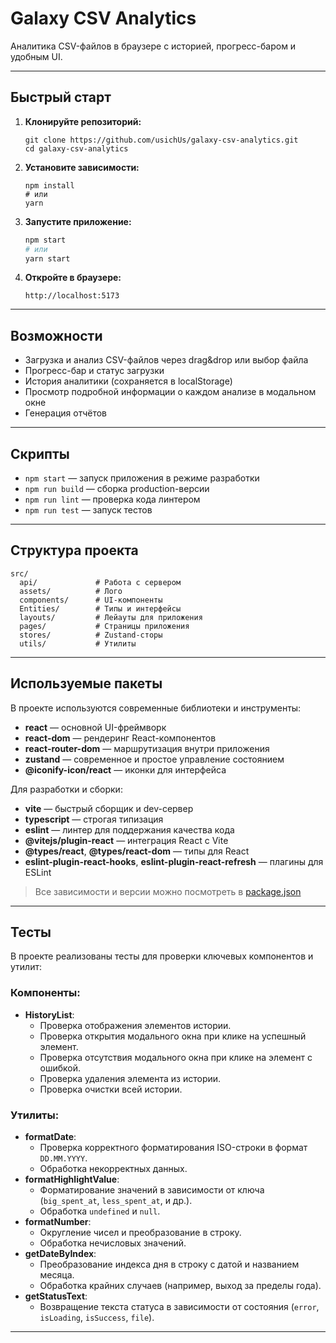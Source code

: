 # Galaxy CSV Analytics

Аналитика CSV-файлов в браузере с историей, прогресс-баром и удобным UI.

---

## Быстрый старт

1. **Клонируйте репозиторий:**

   ```
   git clone https://github.com/usichUs/galaxy-csv-analytics.git
   cd galaxy-csv-analytics
   ```

2. **Установите зависимости:**

   ```
   npm install
   # или
   yarn
   ```

3. **Запустите приложение:**

   ```bash
   npm start
   # или
   yarn start
   ```

4. **Откройте в браузере:**
   ```
   http://localhost:5173
   ```

---

## Возможности

- Загрузка и анализ CSV-файлов через drag&drop или выбор файла
- Прогресс-бар и статус загрузки
- История аналитики (сохраняется в localStorage)
- Просмотр подробной информации о каждом анализе в модальном окне
- Генерация отчётов

---

## Скрипты

- `npm start` — запуск приложения в режиме разработки
- `npm run build` — сборка production-версии
- `npm run lint` — проверка кода линтером
- `npm run test` — запуск тестов

---

## Структура проекта

```
src/
  api/             # Работа с сервером
  assets/          # Лого
  components/      # UI-компоненты
  Entities/        # Типы и интерфейсы
  layouts/         # Лейауты для приложения
  pages/           # Страницы приложения
  stores/          # Zustand-сторы
  utils/           # Утилиты

```

---

## Используемые пакеты

В проекте используются современные библиотеки и инструменты:

- **react** — основной UI-фреймворк
- **react-dom** — рендеринг React-компонентов
- **react-router-dom** — маршрутизация внутри приложения
- **zustand** — современное и простое управление состоянием
- **@iconify-icon/react** — иконки для интерфейса

Для разработки и сборки:

- **vite** — быстрый сборщик и dev-сервер
- **typescript** — строгая типизация
- **eslint** — линтер для поддержания качества кода
- **@vitejs/plugin-react** — интеграция React с Vite
- **@types/react**, **@types/react-dom** — типы для React
- **eslint-plugin-react-hooks**, **eslint-plugin-react-refresh** — плагины для ESLint

> Все зависимости и версии можно посмотреть в [package.json](./package.json)

---

## Тесты

В проекте реализованы тесты для проверки ключевых компонентов и утилит:

### Компоненты:

- **HistoryList**:
  - Проверка отображения элементов истории.
  - Проверка открытия модального окна при клике на успешный элемент.
  - Проверка отсутствия модального окна при клике на элемент с ошибкой.
  - Проверка удаления элемента из истории.
  - Проверка очистки всей истории.

### Утилиты:

- **formatDate**:
  - Проверка корректного форматирования ISO-строки в формат `DD.MM.YYYY`.
  - Обработка некорректных данных.
- **formatHighlightValue**:
  - Форматирование значений в зависимости от ключа (`big_spent_at`, `less_spent_at`, и др.).
  - Обработка `undefined` и `null`.
- **formatNumber**:
  - Округление чисел и преобразование в строку.
  - Обработка нечисловых значений.
- **getDateByIndex**:
  - Преобразование индекса дня в строку с датой и названием месяца.
  - Обработка крайних случаев (например, выход за пределы года).
- **getStatusText**:
  - Возвращение текста статуса в зависимости от состояния (`error`, `isLoading`, `isSuccess`, `file`).

---
